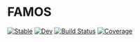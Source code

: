 # FAMOS

[![Stable](https://img.shields.io/badge/docs-stable-blue.svg)](https://mariusweidmann.github.io/FAMOS.jl/stable)
[![Dev](https://img.shields.io/badge/docs-dev-blue.svg)](https://mariusweidmann.github.io/FAMOS.jl/dev)
[![Build Status](https://github.com/mariusweidmann/FAMOS.jl/actions/workflows/CI.yml/badge.svg?branch=main)](https://github.com/mariusweidmann/FAMOS.jl/actions/workflows/CI.yml?query=branch%3Amain)
[![Coverage](https://codecov.io/gh/mariusweidmann/FAMOS.jl/branch/main/graph/badge.svg)](https://codecov.io/gh/mariusweidmann/FAMOS.jl)
